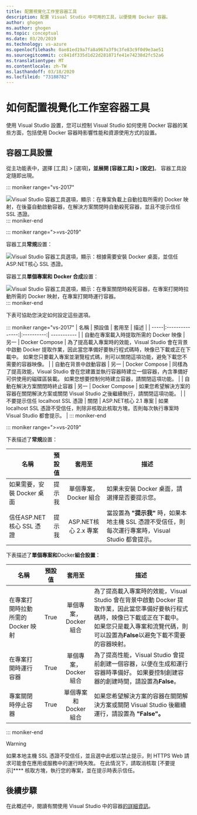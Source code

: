 ```yaml
---
title: 配置視覺化工作室容器工具
description: 配置 Visual Studio 中可用的工具，以便使用 Docker 容器。
author: ghogen
ms.author: ghogen
ms.topic: conceptual
ms.date: 03/20/2019
ms.technology: vs-azure
ms.openlocfilehash: 0ae81ed19a7fa8a967a3f9c3fe83c9f0d9e3ae51
ms.sourcegitcommit: cc841df335d1d22d281871fe41e74238d2fc52a6
ms.translationtype: MT
ms.contentlocale: zh-TW
ms.lasthandoff: 03/18/2020
ms.locfileid: "73188782"
---
```

# <a name="how-to-configure-visual-studio-container-tools"></a>如何配置視覺化工作室容器工具

使用 Visual Studio 設置，您可以控制 Visual Studio 如何使用 Docker 容器的某些方面，包括使用 Docker 容器時影響性能和資源使用方式的設置。

## <a name="container-tools-settings"></a>容器工具設置

從主功能表中，選擇 [工具] > [選項]****，並展開 [容器工具] > [設定]****。 容器工具設定隨即出現。

::: moniker range="vs-2017"

![Visual Studio 容器工具選項，顯示：在專案負載上自動拉取所需的 Docker 映射，在後臺自動啟動容器，在解決方案關閉時自動殺死容器，並且不提示信任 SSL 憑證。](./media/overview/visual-studio-docker-tools-options.png)
::: moniker-end

::: moniker range=">=vs-2019"

容器工具**常規**設置：

![Visual Studio 容器工具選項，顯示：根據需要安裝 Docker 桌面，並信任ASP.NET核心 SSL 憑證。](./media/configure-container-tools/tools-options-1.png)

容器工具**單個專案和** **Docker 合成**設置：

![Visual Studio 容器工具選項，顯示：在專案關閉時殺死容器，在專案打開時拉動所需的 Docker 映射，在專案打開時運行容器。](./media/configure-container-tools/tools-options-2.png)
::: moniker-end

下表可協助您決定如何設定這些選項。

::: moniker range="vs-2017"
| 名稱 | 預設值 | 套用至 | 描述 |
| -----|:---------------:|:----------:| ----------- |
| 自動在專案載入時提取所需的 Docker 映像 | 另一 | Docker Compose | 為了提高載入專案時的效能，Visual Studio 會在背景中啟動 Docker 提取作業，因此當您準備好要執行程式碼時，映像已下載或正在下載中。 如果您只要載入專案並瀏覽程式碼，則可以關閉這項功能，避免下載您不需要的容器映像。 |
| 自動在背景中啟動容器 | 另一 | Docker Compose | 同樣為了提高效能，Visual Studio 會在您建置並執行容器時建立一個容器，內含準備好可供使用的磁碟區裝載。 如果您想要控制何時建立容器，請關閉這項功能。 |
| 自動在解決方案關閉時終止容器 | 另一 | Docker Compose | 如果您希望解決方案的容器在關閉解決方案或關閉 Visual Studio 之後繼續執行，請關閉這項功能。 |
| 不要提示信任 localhost SSL 憑證 | 關閉 | ASP.NET核心 2.1 專案 | 如果 localhost SSL 憑證不受信任，則除非核取此核取方塊，否則每次執行專案時 Visual Studio 都會提示。 |
::: moniker-end

::: moniker range=">=vs-2019"

下表描述了**常規**設置：

| 名稱 | 預設值 | 套用至 | 描述 |
| -----|:---------------:|:----------:| ----------- |
| 如果需要，安裝 Docker 桌面 | 提示我 | 單個專案，Docker 組合 | 如果未安裝 Docker 桌面，請選擇是否要提示您。 |
| 信任ASP.NET核心 SSL 憑證 | 提示我 | ASP.NET核心 2.x 專案 | 當設置為 **"提示我"** 時，如果本地主機 SSL 憑證不受信任，則每次運行專案時，Visual Studio 都會提示。 |

下表描述了**單個專案和**Docker**組合設置**：

| 名稱 | 預設值 | 套用至 | 描述 |
| -----|:---------------:|:----------:| ----------- |
| 在專案打開時拉動所需的 Docker 映射 | True | 單個專案，Docker 組合 | 為了提高載入專案時的效能，Visual Studio 會在背景中啟動 Docker 提取作業，因此當您準備好要執行程式碼時，映像已下載或正在下載中。 如果您只是載入專案和流覽代碼，則可以設置為**False**以避免下載不需要的容器映射。 |
| 在專案打開時運行容器 | True | 單個專案，Docker 組合 | 為了提高性能，Visual Studio 會提前創建一個容器，以便在生成和運行容器時準備好。 如果要控制創建容器的創建時間，請設置為**False**。 |
| 專案關閉時停止容器 | True | 單個專案和 Docker 組合 | 如果您希望解決方案的容器在關閉解決方案或關閉 Visual Studio 後繼續運行，請設置為 **"False"。** |

::: moniker-end
> [!WARNING]
> 如果本地主機 SSL 憑證不受信任，並且選中此框以禁止提示，則 HTTPS Web 請求可能會在應用或服務中的運行時失敗。 在此情況下，請取消核取 [不要提示]**** 核取方塊，執行您的專案，並在提示時表示信任。

## <a name="next-steps"></a>後續步驟

在此概述中，閱讀有關使用 Visual Studio 中的容器[的詳細資訊](overview.md)。